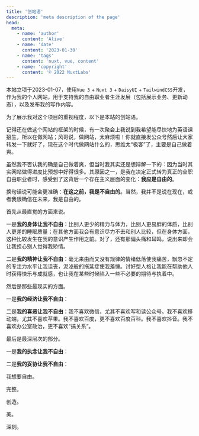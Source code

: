 ```yaml
---
title: '创站语'
description: 'meta description of the page'
head:
  meta:
    - name: 'author'
      content: 'Alive'
    - name: 'date'
      content: '2023-01-30'
    - name: 'tags'
      content: 'nuxt, vue, content'
    - name: 'copyright'
      content: '© 2022 NuxtLabs'
---
```

本站立项于2023-01-07，使用`Vue 3` + `Nuxt 3` + `DaisyUI` + `TailwindCSS`开发，作为我的个人网站，用于支持我的自由职业者生涯发展（包括展示业务、更新动态），以及发布我的写作内容。

为了展示我对这个项目的重视程度，以下是本站的创站语。

<!--more-->
记得还在做这个网站的框架的时候，有一次聚会上我说到我希望能尽快地为英语课招生，所以在做网站；风哥说，做网站，太麻烦啦！你就直接发公众号然后让大家转发一下就好了，现在这个时代做网站什么的，思维太“极客”了，主要是自己做着爽。

虽然我不否认我的确是自己做着爽，但当时我其实还是想辩解一下的：因为当时其实网站做得进度比预想中好得很多。其原因之一，是我在决定正式转为真正的全职自由职业者时，感受到了这背后一个存在主义层面的变化：**我应是自由的**。

换句话说可能会更准确：**在这之前，我是不自由的**。当然，我并不是说在现在，或者我很确信在未来，我是自由的。

首先从最直觉的方面来说。

一是**我的身体让我不自由**：比别人更少的精力与体力，比别人更易胖的体质，比别人更差的睡眠质量；在其他方面我会有意识尽力不去和别人比较，但在身体方面，这种比较发生在我的意识产生作用之前。对了，还有那偏头痛和耳鸣，说出来却会让我担心别人觉得我矫情。

二是**我的精神让我不自由**：毫无来由而又没有规律的情绪低落使我痛苦，飘忽不定的专注力水平让我诅丧，泥淖般的拖延症使我羞愧。讨好型人格让我能在帮助他人时获得快乐与成就感，也让我在某些时候陷入一些不必要的期待与执着中。

然后是那些最现实的方面。

一是**我的经济让我不自由**：

二是**我的喜恶让我不自由**：我不喜欢微信，尤其不喜欢写和读公众号。我不喜欢移动端，尤其不喜欢苹果。我不喜欢百度，更不喜欢百度百科。我不喜欢抖音。我不喜欢办公室政治，更不喜欢“搞关系”。

最后是最深层次的部分。

一是**我的执念让我不自由**：

二是**我的妥协让我不自由**：

我想要自由。

完整。

创造。

美。

深刻。